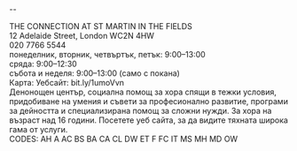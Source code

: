 
--

THE CONNECTION AT ST MARTIN IN THE FIELDS  
12 Adelaide Street, London WC2N 4HW  
020 7766 5544  
понеделник, вторник, четвъртък, петък: 9:00–13:00  
сряда: 9:00–12:30  
събота и неделя: 9:00–13:00 (само с покана)  
Карта: Уебсайт: bit.ly/1umoVvn  
Денонощен център, социална помощ за хора спящи в тежки условия, придобиване на умения и съвети за професионално развитие, програми за дейността и специализирана помощ за сложни нужди. За хора на възраст над 16 години. Посетете уеб сайта, за да видите тяхната широка гама от услуги.  
CODES: AH A AC BS BA CA CL DW ET F FC IT MS MH MD OW  
  
